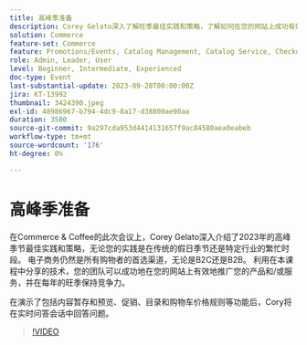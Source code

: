 ```yaml
---
title: 高峰季准备
description: Corey Gelato深入了解旺季最佳实践和策略，了解如何在您的网站上成功有效地推广您的产品和/或服务，并在一年中的任何时候在旺季保持竞争力。 在演示了包括内容暂存和预览、促销、目录和购物车价格规则等功能后，Cory将在实时问答会话中回答问题。
solution: Commerce
feature-set: Commerce
feature: Promotions/Events, Catalog Management, Catalog Service, Checkout, Best Practices, Price Rules
role: Admin, Leader, User
level: Beginner, Intermediate, Experienced
doc-type: Event
last-substantial-update: 2023-09-20T00:00:00Z
jira: KT-13992
thumbnail: 3424390.jpeg
exl-id: 48986967-b794-4dc9-8a17-d38800ae90aa
duration: 3580
source-git-commit: 9a297cda953d4414131657f9ac84580aea0eabeb
workflow-type: tm+mt
source-wordcount: '176'
ht-degree: 0%

---
```


# 高峰季准备

在Commerce &amp; Coffee的此次会议上，Corey Gelato深入介绍了2023年的高峰季节最佳实践和策略，无论您的实践是在传统的假日季节还是特定行业的繁忙时段。 电子商务仍然是所有购物者的首选渠道，无论是B2C还是B2B。 利用在本课程中分享的技术，您的团队可以成功地在您的网站上有效地推广您的产品和/或服务，并在每年的旺季保持竞争力。

在演示了包括内容暂存和预览、促销、目录和购物车价格规则等功能后，Cory将在实时问答会话中回答问题。

>[!VIDEO](https://video.tv.adobe.com/v/3424390/?learn=on)
